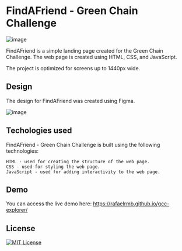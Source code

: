 
# FindAFriend - Green Chain Challenge
![image](https://user-images.githubusercontent.com/71474453/228073457-d69e3271-8ff8-40ad-9e15-fcafcfac4e54.png)

FindAFriend is a simple landing page created for the Green Chain Challenge. The web page is created using HTML, CSS, and JavaScript.

The project is optimized for screens up to 1440px wide.


## Design
The design for FindAFriend was created using Figma.

![image](https://user-images.githubusercontent.com/71474453/228073829-033e82f9-0d4b-4089-9847-f338b87a03c0.png)

## Techologies used
FindAFriend - Green Chain Challenge is built using the following technologies:

    HTML - used for creating the structure of the web page.
    CSS - used for styling the web page.
    JavaScript - used for adding interactivity to the web page.


## Demo

You can access the live demo here:
https://rafaelrmb.github.io/gcc-explorer/


## License

[![MIT License](https://img.shields.io/badge/License-MIT-green.svg)](https://choosealicense.com/licenses/mit/)



